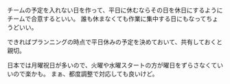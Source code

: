 チームの予定を入れない日を作って、平日に休むならその日を休日にするようにチームで合意するといい。
誰も休まなくても作業に集中する日にもなってちょうどいい。

できればプランニングの時点で平日休みの予定を決めておいて、共有しておくと親切。

日本では月曜祝日が多いので、火曜や水曜スタートの方が曜日をずらさなくていいので楽かも。
まぁ、都度調整で対応しても良いけど。
